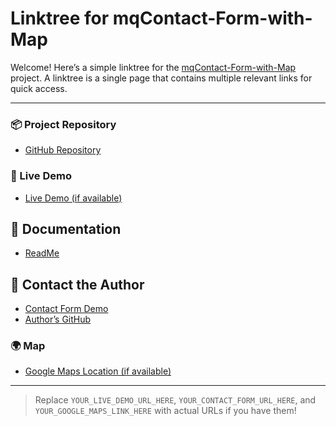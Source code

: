 # Linktree for mqContact-Form-with-Map

Welcome! Here’s a simple linktree for the [mqContact-Form-with-Map]( https://mqanass.github.io/mqContact-Form-with-Map/) project.
A linktree is a single page that contains multiple relevant links for quick access.

---

### 📦 Project Repository

- [GitHub Repository](https://github.com/mqanass/mqContact-Form-with-Map)

### 🚀 Live Demo

- [Live Demo (if available)](YOUR_LIVE_DEMO_URL_HERE)

## 📄 Documentation

- [ReadMe](https://github.com/mqanass/mqContact-Form-with-Map#readme)

## 📝 Contact the Author

- [Contact Form Demo](YOUR_CONTACT_FORM_URL_HERE)
- [Author’s GitHub](https://github.com/mqanass)

### 🌍 Map

- [Google Maps Location (if available)](YOUR_GOOGLE_MAPS_LINK_HERE)

---

> Replace `YOUR_LIVE_DEMO_URL_HERE`, `YOUR_CONTACT_FORM_URL_HERE`, and `YOUR_GOOGLE_MAPS_LINK_HERE` with actual URLs if you have them!
